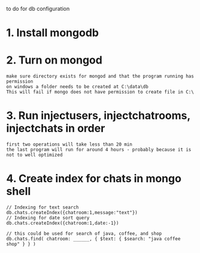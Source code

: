 to do for db configuration

# 1. Install mongodb

# 2. Turn on mongod

	make sure directory exists for mongod and that the program running has permission
	on windows a folder needs to be created at C:\data\db
	This will fail if mongo does not have permission to create file in C:\

# 3. Run injectusers, injectchatrooms, injectchats in order

	first two operations will take less than 20 min
	the last program will run for around 4 hours - probably because it is not to well optimized

# 4. Create index for chats in mongo shell

	// Indexing for text search
	db.chats.createIndex({chatroom:1,message:"text"})
	// Indexing for date sort query
	db.chats.createIndex({chatroom:1,date:-1})

	// this could be used for search of java, coffee, and shop
	db.chats.find( chatroom: ______, { $text: { $search: "java coffee shop" } } )
